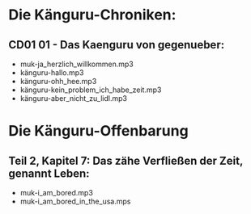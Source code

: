# Die Känguru-Chroniken:

## CD01 01 - Das Kaenguru von gegenueber:
- muk-ja_herzlich_willkommen.mp3
- känguru-hallo.mp3
- känguru-ohh_hee.mp3
- känguru-kein_problem_ich_habe_zeit.mp3
- känguru-aber_nicht_zu_lidl.mp3


# Die Känguru-Offenbarung

## Teil 2, Kapitel 7: Das zähe Verfließen der Zeit, genannt Leben:
- muk-i_am_bored.mp3
- muk-i_am_bored_in_the_usa.mps
